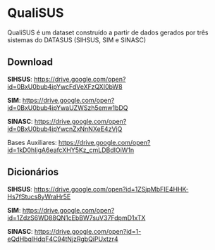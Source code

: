 # QualiSUS
QualiSUS é um dataset construído a partir de dados gerados por três sistemas do DATASUS (SIHSUS, SIM e SINASC)

## Download
**SIHSUS**: https://drive.google.com/open?id=0BxU0bub4ipYwcFdVeXFzQXI0bW8

**SIM**: https://drive.google.com/open?id=0BxU0bub4ipYwaUZWSzh5emw1bDQ

**SINASC**: https://drive.google.com/open?id=0BxU0bub4ipYwcnZxNnNXeE4zVjQ

Bases Auxiliares: https://drive.google.com/open?id=1kD0hIjgA6eafcXHY5Kz_cmLDBdIOiW1n


## Dicionários
**SIHSUS**: https://drive.google.com/open?id=1ZSjpMbFIE4HHK-Hs7fStucs8yWraHr5E

**SIM**: https://drive.google.com/open?id=1ZdzS6WD88QN1cEbBW7suV37FdpmD1xTX

**SINASC**: https://drive.google.com/open?id=1-eQdHbqlHdqF4C94tNjzRgbQiPUxtzr4

